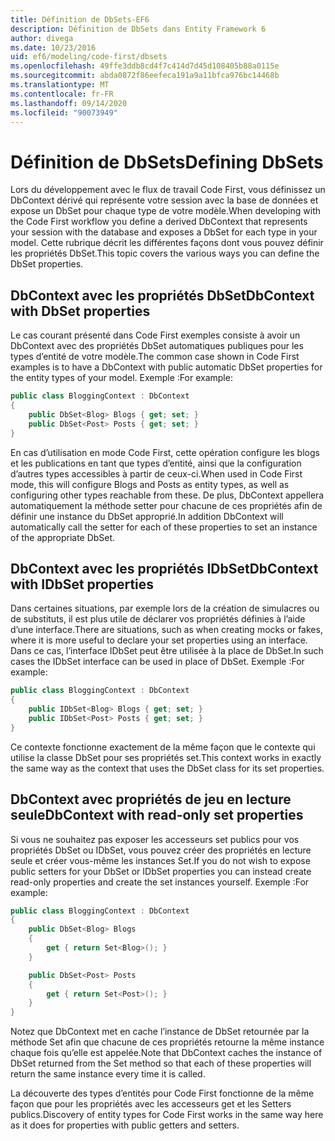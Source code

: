 ```yaml
---
title: Définition de DbSets-EF6
description: Définition de DbSets dans Entity Framework 6
author: divega
ms.date: 10/23/2016
uid: ef6/modeling/code-first/dbsets
ms.openlocfilehash: 49ffe3ddb8cd4f7c414d7d45d108405b88a0115e
ms.sourcegitcommit: abda0872f86eefeca191a9a11bfca976bc14468b
ms.translationtype: MT
ms.contentlocale: fr-FR
ms.lasthandoff: 09/14/2020
ms.locfileid: "90073949"
---
```

# <a name="defining-dbsets"></a><span data-ttu-id="75857-103">Définition de DbSets</span><span class="sxs-lookup"><span data-stu-id="75857-103">Defining DbSets</span></span>
<span data-ttu-id="75857-104">Lors du développement avec le flux de travail Code First, vous définissez un DbContext dérivé qui représente votre session avec la base de données et expose un DbSet pour chaque type de votre modèle.</span><span class="sxs-lookup"><span data-stu-id="75857-104">When developing with the Code First workflow you define a derived DbContext that represents your session with the database and exposes a DbSet for each type in your model.</span></span> <span data-ttu-id="75857-105">Cette rubrique décrit les différentes façons dont vous pouvez définir les propriétés DbSet.</span><span class="sxs-lookup"><span data-stu-id="75857-105">This topic covers the various ways you can define the DbSet properties.</span></span>  

## <a name="dbcontext-with-dbset-properties"></a><span data-ttu-id="75857-106">DbContext avec les propriétés DbSet</span><span class="sxs-lookup"><span data-stu-id="75857-106">DbContext with DbSet properties</span></span>  

<span data-ttu-id="75857-107">Le cas courant présenté dans Code First exemples consiste à avoir un DbContext avec des propriétés DbSet automatiques publiques pour les types d’entité de votre modèle.</span><span class="sxs-lookup"><span data-stu-id="75857-107">The common case shown in Code First examples is to have a DbContext with public automatic DbSet properties for the entity types of your model.</span></span> <span data-ttu-id="75857-108">Exemple :</span><span class="sxs-lookup"><span data-stu-id="75857-108">For example:</span></span>  

``` csharp
public class BloggingContext : DbContext
{
    public DbSet<Blog> Blogs { get; set; }
    public DbSet<Post> Posts { get; set; }
}
```  

<span data-ttu-id="75857-109">En cas d’utilisation en mode Code First, cette opération configure les blogs et les publications en tant que types d’entité, ainsi que la configuration d’autres types accessibles à partir de ceux-ci.</span><span class="sxs-lookup"><span data-stu-id="75857-109">When used in Code First mode, this will configure Blogs and Posts as entity types, as well as configuring other types reachable from these.</span></span> <span data-ttu-id="75857-110">De plus, DbContext appellera automatiquement la méthode setter pour chacune de ces propriétés afin de définir une instance du DbSet approprié.</span><span class="sxs-lookup"><span data-stu-id="75857-110">In addition DbContext will automatically call the setter for each of these properties to set an instance of the appropriate DbSet.</span></span>  

## <a name="dbcontext-with-idbset-properties"></a><span data-ttu-id="75857-111">DbContext avec les propriétés IDbSet</span><span class="sxs-lookup"><span data-stu-id="75857-111">DbContext with IDbSet properties</span></span>  

<span data-ttu-id="75857-112">Dans certaines situations, par exemple lors de la création de simulacres ou de substituts, il est plus utile de déclarer vos propriétés définies à l’aide d’une interface.</span><span class="sxs-lookup"><span data-stu-id="75857-112">There are situations, such as when creating mocks or fakes, where it is more useful to declare your set properties using an interface.</span></span> <span data-ttu-id="75857-113">Dans ce cas, l’interface IDbSet peut être utilisée à la place de DbSet.</span><span class="sxs-lookup"><span data-stu-id="75857-113">In such cases the IDbSet interface can be used in place of DbSet.</span></span> <span data-ttu-id="75857-114">Exemple :</span><span class="sxs-lookup"><span data-stu-id="75857-114">For example:</span></span>  

``` csharp
public class BloggingContext : DbContext
{
    public IDbSet<Blog> Blogs { get; set; }
    public IDbSet<Post> Posts { get; set; }
}
```  

<span data-ttu-id="75857-115">Ce contexte fonctionne exactement de la même façon que le contexte qui utilise la classe DbSet pour ses propriétés set.</span><span class="sxs-lookup"><span data-stu-id="75857-115">This context works in exactly the same way as the context that uses the DbSet class for its set properties.</span></span>  

## <a name="dbcontext-with-read-only-set-properties"></a><span data-ttu-id="75857-116">DbContext avec propriétés de jeu en lecture seule</span><span class="sxs-lookup"><span data-stu-id="75857-116">DbContext with read-only set properties</span></span>  

<span data-ttu-id="75857-117">Si vous ne souhaitez pas exposer les accesseurs set publics pour vos propriétés DbSet ou IDbSet, vous pouvez créer des propriétés en lecture seule et créer vous-même les instances Set.</span><span class="sxs-lookup"><span data-stu-id="75857-117">If you do not wish to expose public setters for your DbSet or IDbSet properties you can instead create read-only properties and create the set instances yourself.</span></span> <span data-ttu-id="75857-118">Exemple :</span><span class="sxs-lookup"><span data-stu-id="75857-118">For example:</span></span>  

``` csharp
public class BloggingContext : DbContext
{
    public DbSet<Blog> Blogs
    {
        get { return Set<Blog>(); }
    }

    public DbSet<Post> Posts
    {
        get { return Set<Post>(); }
    }
}
```  

<span data-ttu-id="75857-119">Notez que DbContext met en cache l’instance de DbSet retournée par la méthode Set afin que chacune de ces propriétés retourne la même instance chaque fois qu’elle est appelée.</span><span class="sxs-lookup"><span data-stu-id="75857-119">Note that DbContext caches the instance of DbSet returned from the Set method so that each of these properties will return the same instance every time it is called.</span></span>  

<span data-ttu-id="75857-120">La découverte des types d’entités pour Code First fonctionne de la même façon que pour les propriétés avec les accesseurs get et les Setters publics.</span><span class="sxs-lookup"><span data-stu-id="75857-120">Discovery of entity types for Code First works in the same way here as it does for properties with public getters and setters.</span></span>  
